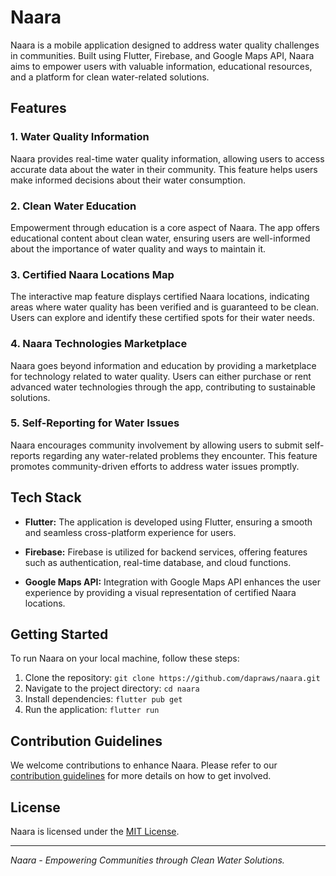# Naara 

Naara is a mobile application designed to address water quality challenges in communities. Built using Flutter, Firebase, and Google Maps API, Naara aims to empower users with valuable information, educational resources, and a platform for clean water-related solutions.

## Features

### 1. Water Quality Information
Naara provides real-time water quality information, allowing users to access accurate data about the water in their community. This feature helps users make informed decisions about their water consumption.

### 2. Clean Water Education
Empowerment through education is a core aspect of Naara. The app offers educational content about clean water, ensuring users are well-informed about the importance of water quality and ways to maintain it.

### 3. Certified Naara Locations Map
The interactive map feature displays certified Naara locations, indicating areas where water quality has been verified and is guaranteed to be clean. Users can explore and identify these certified spots for their water needs.

### 4. Naara Technologies Marketplace
Naara goes beyond information and education by providing a marketplace for technology related to water quality. Users can either purchase or rent advanced water technologies through the app, contributing to sustainable solutions.

### 5. Self-Reporting for Water Issues
Naara encourages community involvement by allowing users to submit self-reports regarding any water-related problems they encounter. This feature promotes community-driven efforts to address water issues promptly.

## Tech Stack

- **Flutter:** The application is developed using Flutter, ensuring a smooth and seamless cross-platform experience for users.

- **Firebase:** Firebase is utilized for backend services, offering features such as authentication, real-time database, and cloud functions.

- **Google Maps API:** Integration with Google Maps API enhances the user experience by providing a visual representation of certified Naara locations.

## Getting Started

To run Naara on your local machine, follow these steps:

1. Clone the repository: `git clone https://github.com/dapraws/naara.git`
2. Navigate to the project directory: `cd naara`
3. Install dependencies: `flutter pub get`
4. Run the application: `flutter run`

## Contribution Guidelines

We welcome contributions to enhance Naara. Please refer to our [contribution guidelines](CONTRIBUTING.md) for more details on how to get involved.

## License

Naara is licensed under the [MIT License](LICENSE.md).

---

*Naara - Empowering Communities through Clean Water Solutions.*
